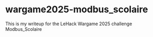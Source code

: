 # wargame2025-modbus_scolaire
This is my writeup for the LeHack Wargame 2025 challenge Modbus_Scolaire
